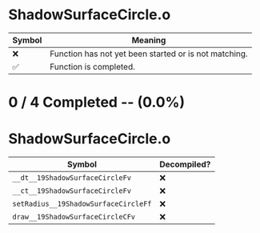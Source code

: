 # ShadowSurfaceCircle.o
| Symbol | Meaning 
| ------------- | ------------- 
| :x: | Function has not yet been started or is not matching. 
| :white_check_mark: | Function is completed. 


# 0 / 4 Completed -- (0.0%)
# ShadowSurfaceCircle.o
| Symbol | Decompiled? |
| ------------- | ------------- |
| `__dt__19ShadowSurfaceCircleFv` | :x: |
| `__ct__19ShadowSurfaceCircleFv` | :x: |
| `setRadius__19ShadowSurfaceCircleFf` | :x: |
| `draw__19ShadowSurfaceCircleCFv` | :x: |
